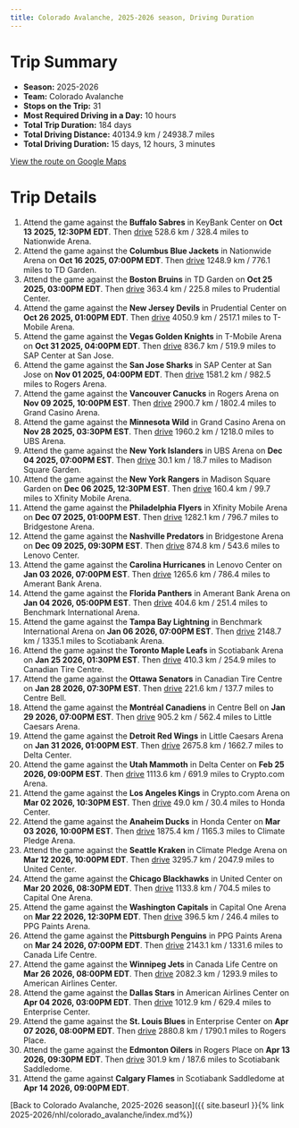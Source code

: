 ```yaml
---
title: Colorado Avalanche, 2025-2026 season, Driving Duration
---
```


# Trip Summary
- **Season:** 2025-2026
- **Team:** Colorado Avalanche
- **Stops on the Trip:** 31
- **Most Required Driving in a Day:** 10 hours
- **Total Trip Duration:** 184 days
- **Total Driving Distance:** 40134.9 km / 24938.7 miles
- **Total Driving Duration:** 15 days, 12 hours, 3 minutes

[View the route on Google Maps](https://www.google.com/maps/dir/KeyBank+Center+Buffalo/Nationwide+Arena+Columbus/TD+Garden+Boston/Prudential+Center+New+Jersey/T-Mobile+Arena+Vegas/SAP+Center+at+San+Jose+San+Jose/Rogers+Arena+Vancouver/Grand+Casino+Arena+Minnesota/UBS+Arena+New+York/Madison+Square+Garden+New+York/Xfinity+Mobile+Arena+Philadelphia/Bridgestone+Arena+Nashville/Lenovo+Center+Carolina/Amerant+Bank+Arena+Florida/Benchmark+International+Arena+Tampa+Bay/Scotiabank+Arena+Toronto/Canadian+Tire+Centre+Ottawa/Centre+Bell+Montréal/Little+Caesars+Arena+Detroit/Delta+Center+Utah/Crypto.com+Arena+Los+Angeles/Honda+Center+Anaheim/Climate+Pledge+Arena+Seattle/United+Center+Chicago/Capital+One+Arena+Washington/PPG+Paints+Arena+Pittsburgh/Canada+Life+Centre+Winnipeg/American+Airlines+Center+Dallas/Enterprise+Center+St.+Louis/Rogers+Place+Edmonton/Scotiabank+Saddledome+Calgary)

# Trip Details
1. Attend the game against the **Buffalo Sabres** in KeyBank Center on **Oct 13 2025, 12:30PM EDT**. Then [drive](https://www.google.com/maps/dir/KeyBank+Center+Buffalo/Nationwide+Arena+Columbus) 528.6 km / 328.4 miles to Nationwide Arena.
2. Attend the game against the **Columbus Blue Jackets** in Nationwide Arena on **Oct 16 2025, 07:00PM EDT**. Then [drive](https://www.google.com/maps/dir/Nationwide+Arena+Columbus/TD+Garden+Boston) 1248.9 km / 776.1 miles to TD Garden.
3. Attend the game against the **Boston Bruins** in TD Garden on **Oct 25 2025, 03:00PM EDT**. Then [drive](https://www.google.com/maps/dir/TD+Garden+Boston/Prudential+Center+New+Jersey) 363.4 km / 225.8 miles to Prudential Center.
4. Attend the game against the **New Jersey Devils** in Prudential Center on **Oct 26 2025, 01:00PM EDT**. Then [drive](https://www.google.com/maps/dir/Prudential+Center+New+Jersey/T-Mobile+Arena+Vegas) 4050.9 km / 2517.1 miles to T-Mobile Arena.
5. Attend the game against the **Vegas Golden Knights** in T-Mobile Arena on **Oct 31 2025, 04:00PM EDT**. Then [drive](https://www.google.com/maps/dir/T-Mobile+Arena+Vegas/SAP+Center+at+San+Jose+San+Jose) 836.7 km / 519.9 miles to SAP Center at San Jose.
6. Attend the game against the **San Jose Sharks** in SAP Center at San Jose on **Nov 01 2025, 04:00PM EDT**. Then [drive](https://www.google.com/maps/dir/SAP+Center+at+San+Jose+San+Jose/Rogers+Arena+Vancouver) 1581.2 km / 982.5 miles to Rogers Arena.
7. Attend the game against the **Vancouver Canucks** in Rogers Arena on **Nov 09 2025, 10:00PM EST**. Then [drive](https://www.google.com/maps/dir/Rogers+Arena+Vancouver/Grand+Casino+Arena+Minnesota) 2900.7 km / 1802.4 miles to Grand Casino Arena.
8. Attend the game against the **Minnesota Wild** in Grand Casino Arena on **Nov 28 2025, 03:30PM EST**. Then [drive](https://www.google.com/maps/dir/Grand+Casino+Arena+Minnesota/UBS+Arena+New+York) 1960.2 km / 1218.0 miles to UBS Arena.
9. Attend the game against the **New York Islanders** in UBS Arena on **Dec 04 2025, 07:00PM EST**. Then [drive](https://www.google.com/maps/dir/UBS+Arena+New+York/Madison+Square+Garden+New+York) 30.1 km / 18.7 miles to Madison Square Garden.
10. Attend the game against the **New York Rangers** in Madison Square Garden on **Dec 06 2025, 12:30PM EST**. Then [drive](https://www.google.com/maps/dir/Madison+Square+Garden+New+York/Xfinity+Mobile+Arena+Philadelphia) 160.4 km / 99.7 miles to Xfinity Mobile Arena.
11. Attend the game against the **Philadelphia Flyers** in Xfinity Mobile Arena on **Dec 07 2025, 01:00PM EST**. Then [drive](https://www.google.com/maps/dir/Xfinity+Mobile+Arena+Philadelphia/Bridgestone+Arena+Nashville) 1282.1 km / 796.7 miles to Bridgestone Arena.
12. Attend the game against the **Nashville Predators** in Bridgestone Arena on **Dec 09 2025, 09:30PM EST**. Then [drive](https://www.google.com/maps/dir/Bridgestone+Arena+Nashville/Lenovo+Center+Carolina) 874.8 km / 543.6 miles to Lenovo Center.
13. Attend the game against the **Carolina Hurricanes** in Lenovo Center on **Jan 03 2026, 07:00PM EST**. Then [drive](https://www.google.com/maps/dir/Lenovo+Center+Carolina/Amerant+Bank+Arena+Florida) 1265.6 km / 786.4 miles to Amerant Bank Arena.
14. Attend the game against the **Florida Panthers** in Amerant Bank Arena on **Jan 04 2026, 05:00PM EST**. Then [drive](https://www.google.com/maps/dir/Amerant+Bank+Arena+Florida/Benchmark+International+Arena+Tampa+Bay) 404.6 km / 251.4 miles to Benchmark International Arena.
15. Attend the game against the **Tampa Bay Lightning** in Benchmark International Arena on **Jan 06 2026, 07:00PM EST**. Then [drive](https://www.google.com/maps/dir/Benchmark+International+Arena+Tampa+Bay/Scotiabank+Arena+Toronto) 2148.7 km / 1335.1 miles to Scotiabank Arena.
16. Attend the game against the **Toronto Maple Leafs** in Scotiabank Arena on **Jan 25 2026, 01:30PM EST**. Then [drive](https://www.google.com/maps/dir/Scotiabank+Arena+Toronto/Canadian+Tire+Centre+Ottawa) 410.3 km / 254.9 miles to Canadian Tire Centre.
17. Attend the game against the **Ottawa Senators** in Canadian Tire Centre on **Jan 28 2026, 07:30PM EST**. Then [drive](https://www.google.com/maps/dir/Canadian+Tire+Centre+Ottawa/Centre+Bell+Montréal) 221.6 km / 137.7 miles to Centre Bell.
18. Attend the game against the **Montréal Canadiens** in Centre Bell on **Jan 29 2026, 07:00PM EST**. Then [drive](https://www.google.com/maps/dir/Centre+Bell+Montréal/Little+Caesars+Arena+Detroit) 905.2 km / 562.4 miles to Little Caesars Arena.
19. Attend the game against the **Detroit Red Wings** in Little Caesars Arena on **Jan 31 2026, 01:00PM EST**. Then [drive](https://www.google.com/maps/dir/Little+Caesars+Arena+Detroit/Delta+Center+Utah) 2675.8 km / 1662.7 miles to Delta Center.
20. Attend the game against the **Utah Mammoth** in Delta Center on **Feb 25 2026, 09:00PM EST**. Then [drive](https://www.google.com/maps/dir/Delta+Center+Utah/Crypto.com+Arena+Los+Angeles) 1113.6 km / 691.9 miles to Crypto.com Arena.
21. Attend the game against the **Los Angeles Kings** in Crypto.com Arena on **Mar 02 2026, 10:30PM EST**. Then [drive](https://www.google.com/maps/dir/Crypto.com+Arena+Los+Angeles/Honda+Center+Anaheim) 49.0 km / 30.4 miles to Honda Center.
22. Attend the game against the **Anaheim Ducks** in Honda Center on **Mar 03 2026, 10:00PM EST**. Then [drive](https://www.google.com/maps/dir/Honda+Center+Anaheim/Climate+Pledge+Arena+Seattle) 1875.4 km / 1165.3 miles to Climate Pledge Arena.
23. Attend the game against the **Seattle Kraken** in Climate Pledge Arena on **Mar 12 2026, 10:00PM EDT**. Then [drive](https://www.google.com/maps/dir/Climate+Pledge+Arena+Seattle/United+Center+Chicago) 3295.7 km / 2047.9 miles to United Center.
24. Attend the game against the **Chicago Blackhawks** in United Center on **Mar 20 2026, 08:30PM EDT**. Then [drive](https://www.google.com/maps/dir/United+Center+Chicago/Capital+One+Arena+Washington) 1133.8 km / 704.5 miles to Capital One Arena.
25. Attend the game against the **Washington Capitals** in Capital One Arena on **Mar 22 2026, 12:30PM EDT**. Then [drive](https://www.google.com/maps/dir/Capital+One+Arena+Washington/PPG+Paints+Arena+Pittsburgh) 396.5 km / 246.4 miles to PPG Paints Arena.
26. Attend the game against the **Pittsburgh Penguins** in PPG Paints Arena on **Mar 24 2026, 07:00PM EDT**. Then [drive](https://www.google.com/maps/dir/PPG+Paints+Arena+Pittsburgh/Canada+Life+Centre+Winnipeg) 2143.1 km / 1331.6 miles to Canada Life Centre.
27. Attend the game against the **Winnipeg Jets** in Canada Life Centre on **Mar 26 2026, 08:00PM EDT**. Then [drive](https://www.google.com/maps/dir/Canada+Life+Centre+Winnipeg/American+Airlines+Center+Dallas) 2082.3 km / 1293.9 miles to American Airlines Center.
28. Attend the game against the **Dallas Stars** in American Airlines Center on **Apr 04 2026, 03:00PM EDT**. Then [drive](https://www.google.com/maps/dir/American+Airlines+Center+Dallas/Enterprise+Center+St.+Louis) 1012.9 km / 629.4 miles to Enterprise Center.
29. Attend the game against the **St. Louis Blues** in Enterprise Center on **Apr 07 2026, 08:00PM EDT**. Then [drive](https://www.google.com/maps/dir/Enterprise+Center+St.+Louis/Rogers+Place+Edmonton) 2880.8 km / 1790.1 miles to Rogers Place.
30. Attend the game against the **Edmonton Oilers** in Rogers Place on **Apr 13 2026, 09:30PM EDT**. Then [drive](https://www.google.com/maps/dir/Rogers+Place+Edmonton/Scotiabank+Saddledome+Calgary) 301.9 km / 187.6 miles to Scotiabank Saddledome.
31. Attend the game against **Calgary Flames** in Scotiabank Saddledome at **Apr 14 2026, 09:00PM EDT**.

[Back to Colorado Avalanche, 2025-2026 season]({{ site.baseurl }}{% link 2025-2026/nhl/colorado_avalanche/index.md%})

